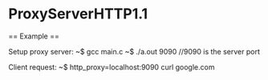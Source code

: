 # ProxyServerHTTP1.1

== Example ==

Setup proxy server:
~$ gcc main.c
~$ ./a.out 9090 //9090 is the server port

Client request:
~$ http_proxy=localhost:9090 curl google.com
